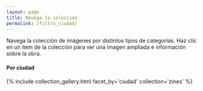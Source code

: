 ```yaml
---
layout: page
title: Navega la colección
permalink: /filtro_ciudad/
---
```


Navega la colección de imágenes por distintos tipos de categorías. Haz clic en un ítem de la colección para ver una imagen ampliada e información sobre la obra.

#### Por ciudad
{% include collection_gallery.html facet_by='ciudad' collection='zines' %}

